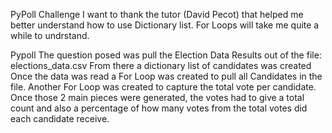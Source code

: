 PyPoll Challenge
I want to thank the tutor (David Pecot) that helped me better understand how to use Dictionary list.  For Loops will take me quite a while to undrstand.

Pypoll
The question posed was pull the Election Data Results out of the file: elections_data.csv
From there a dictionary list of candidates was created
Once the data was read a For Loop was created to pull all Candidates in the file.
Another For Loop was created to capture the total vote per candidate.
Once those 2 main pieces were generated, the votes had to give a total count and also a percentage of how many votes from the total votes did each candidate receive.
